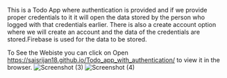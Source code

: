 This is a Todo App where authentication is provided and if we provide proper credentials to it it will open the data stored by the person who logged with that credentials earlier.
There is also a create account option where we will create an account and the data of the credentials are stored.Firebase is used for the data to be stored.

To See the Webiste you can click on Open https://saisrijan18.github.io/Todo_app_with_authentication/ to view it in the browser.
![Screenshot (3)](https://user-images.githubusercontent.com/88971283/165630400-1d893fb8-c6a0-4bcb-8446-448c14667ac6.png)
![Screenshot (4)](https://user-images.githubusercontent.com/88971283/165630417-f49fcab6-8320-4240-bd7c-07277379f254.png)
